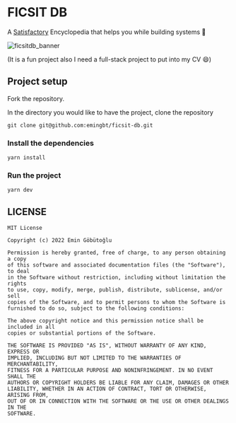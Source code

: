 # FICSIT DB
A [Satisfactory](https://www.satisfactorygame.com/) Encyclopedia that helps you while building systems 🚧

![ficsitdb_banner](https://user-images.githubusercontent.com/73133276/185582782-b5dbe1d9-eb68-4263-b0a7-876ad9c769fb.png)

(It is a fun project also I need a full-stack project to put into my CV 😄)


## Project setup

Fork the repository.

In the directory you would like to have the project, clone the repository

```
git clone git@github.com:emingbt/ficsit-db.git
```




### Install the dependencies

```
yarn install
```

### Run the project

```
yarn dev
```


## LICENSE
```
MIT License

Copyright (c) 2022 Emin Göbütoğlu

Permission is hereby granted, free of charge, to any person obtaining a copy
of this software and associated documentation files (the "Software"), to deal
in the Software without restriction, including without limitation the rights
to use, copy, modify, merge, publish, distribute, sublicense, and/or sell
copies of the Software, and to permit persons to whom the Software is
furnished to do so, subject to the following conditions:

The above copyright notice and this permission notice shall be included in all
copies or substantial portions of the Software.

THE SOFTWARE IS PROVIDED "AS IS", WITHOUT WARRANTY OF ANY KIND, EXPRESS OR
IMPLIED, INCLUDING BUT NOT LIMITED TO THE WARRANTIES OF MERCHANTABILITY,
FITNESS FOR A PARTICULAR PURPOSE AND NONINFRINGEMENT. IN NO EVENT SHALL THE
AUTHORS OR COPYRIGHT HOLDERS BE LIABLE FOR ANY CLAIM, DAMAGES OR OTHER
LIABILITY, WHETHER IN AN ACTION OF CONTRACT, TORT OR OTHERWISE, ARISING FROM,
OUT OF OR IN CONNECTION WITH THE SOFTWARE OR THE USE OR OTHER DEALINGS IN THE
SOFTWARE.
```